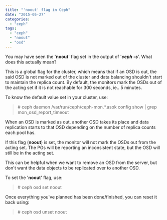 ```yaml
---
title: "'noout' flag in Ceph"
date: "2015-05-27"
categories: 
  - "ceph"
tags: 
  - "ceph"
  - "noout"
  - "osd"
---
```


You may have seen the '**noout**' flag set in the output of '_**ceph -s**_'. What does this actually mean?

This is a global flag for the cluster, which means that if an OSD is out, the said OSD is not marked out of the cluster and data balancing shouldn't start to maintain the replica count. By default, the monitors mark the OSDs out of the acting set if it is not reachable for 300 seconds, ie.. 5 minutes.

To know the default value set in your cluster, use:

> \# ceph daemon /var/run/ceph/ceph-mon.\*.asok config show | grep mon\_osd\_report\_timeout

When an OSD is marked as out, another OSD takes its place and data replication starts to that OSD depending on the number of replica counts each pool has.

If this flag (**noout**) is set, the monitor will not mark the OSDs out from the acting set. The PGs will be reporting an inconsistent state, but the OSD will still be in the acting set.

This can be helpful when we want to remove an OSD from the server, but don't want the data objects to be replicated over to another OSD.

To set the '**noout**' flag, use:

> \# ceph osd set noout

Once everything you've planned has been done/finished, you can reset it back using:

> \# ceph osd unset noout
